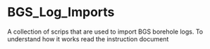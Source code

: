 # BGS_Log_Imports
A collection of scrips that are used to import BGS borehole logs. To understand how it works read the instruction document
